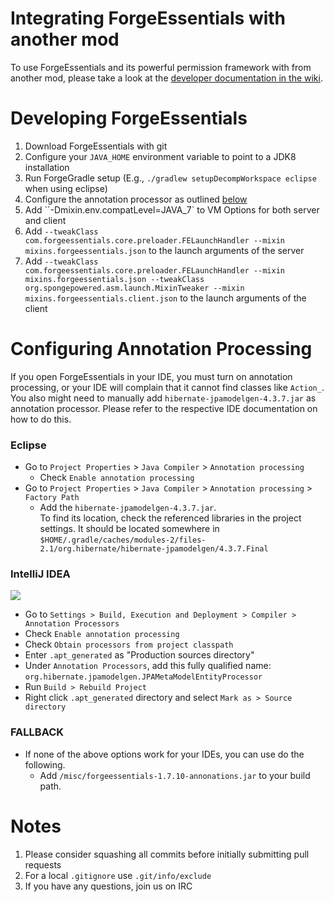 # Integrating ForgeEssentials with another mod
To use ForgeEssentials and its powerful permission framework with from another mod, please take a look at the [developer documentation in the wiki](https://github.com/ForgeEssentials/ForgeEssentials/wiki/Developer-documentation).


# Developing ForgeEssentials
1. Download ForgeEssentials with git
2. Configure your `JAVA_HOME` environment variable to point to a JDK8 installation
3. Run ForgeGradle setup
  (E.g., `./gradlew setupDecompWorkspace eclipse` when using eclipse)
4. Configure the annotation processor as outlined [below](#Configuring-Annotation-Processing)
5. Add ``-Dmixin.env.compatLevel=JAVA_7` to VM Options for both server and client
6. Add `--tweakClass com.forgeessentials.core.preloader.FELaunchHandler --mixin mixins.forgeessentials.json` to the launch arguments of the server
7. Add `--tweakClass com.forgeessentials.core.preloader.FELaunchHandler --mixin mixins.forgeessentials.json --tweakClass org.spongepowered.asm.launch.MixinTweaker --mixin mixins.forgeessentials.client.json` to the launch arguments of the client

# Configuring Annotation Processing
If you open ForgeEssentials in your IDE, you must turn on annotation processing, or your IDE will complain that it cannot find classes like `Action_`. You also might need to manually add `hibernate-jpamodelgen-4.3.7.jar` as annotation processor. Please refer to the respective IDE documentation on how to do this.

### Eclipse
- Go to `Project Properties` > `Java Compiler` > `Annotation processing`
  - Check `Enable annotation processing`
- Go to `Project Properties` > `Java Compiler` > `Annotation processing` > `Factory Path`
  - Add the `hibernate-jpamodelgen-4.3.7.jar`.  
    To find its location, check the referenced libraries in the project settings. It should be located somewhere in  
    `$HOME/.gradle/caches/modules-2/files-2.1/org.hibernate/hibernate-jpamodelgen/4.3.7.Final`

### IntelliJ IDEA
![](http://files.forgeessentials.com/Idea_apt_settings.jpg)
- Go to `Settings > Build, Execution and Deployment > Compiler > Annotation Processors`
 - Check `Enable annotation processing`
 - Check `Obtain processors from project classpath`
 - Enter `.apt_generated` as "Production sources directory"
 - Under `Annotation Processors`, add this fully qualified name: `org.hibernate.jpamodelgen.JPAMetaModelEntityProcessor`
 - Run `Build > Rebuild Project`
 - Right click `.apt_generated` directory and select `Mark as > Source directory`
 
### FALLBACK
 - If none of the above options work for your IDEs, you can use do the following.
   - Add `/misc/forgeessentials-1.7.10-annonations.jar` to your build path.

# Notes
1. Please consider squashing all commits before initially submitting pull requests
2. For a local `.gitignore` use `.git/info/exclude`
3. If you have any questions, join us on IRC
